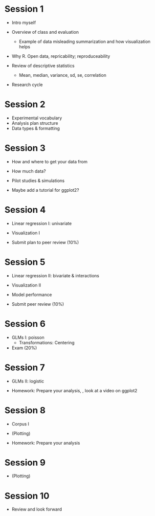 # Session 1

* Intro myself
* Overview of class and evaluation
  * Example of data misleading summarization and how visualization helps

* Why R. Open data, repricability; reproduceability
* Review of descriptive statistics
  * Mean, median, variance, sd, se, correlation

* Research cycle


# Session 2

  * Experimental vocabulary 
  * Analysis plan structure
  * Data types & formatting

# Session 3

  * How and where to get your data from
  * How much data?
  * Pilot studies & simulations

  * Maybe add a tutorial for ggplot2?

# Session 4

  * Linear regression I: univariate
  * Visualization I

  * Submit plan to peer review (10%)

# Session 5
  * Linear regression II: bivariate & interactions
  * Visualization II
  * Model performance

  * Submit peer review (10%)

# Session 6
  * GLMs I: poisson
    * Transformations: Centering
  * Exam (20%)



# Session 7
  * GLMs II: logistic

  * Homework: Prepare your analysis, , look at a video on ggplot2

# Session 8
  * Corpus I
  * (Plotting)

  * Homework: Prepare your analysis

# Session 9
  * (Plotting)


# Session 10
  * Review and look forward
